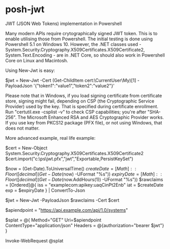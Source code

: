 
# posh-jwt
JWT (JSON Web Tokens) implementation in Powershell

Many modern APIs require crytographically signed JWT token. This is to enable utilising those from Powershell. The initial testing is done using Powershell 5.1 on Windows 10. However, the .NET classes used - System.Security.Cryptography.X509Certificates.X509Certificate2, System.Text.Encoding - are in .NET Core, so should also work in Powershell Core on Linux and Macintosh.

Using New-Jwt is easy:

$jwt = New-Jwt -Cert (Get-ChildItem cert:\CurrentUser\My)[1] -PayloadJson '{"token1":"value1","token2":"value2"}'

Please note that in Windows, if you load signing certificate from certificate store, signing might fail, depending on CSP (the Cryptographic Service Provider) used by the key. That is specified during certificate enrollment. Run "certutil.exe -csplist -v" to check CSP capabilities; you're after "SHA-256". The Microsoft Enhanced RSA and AES Cryptographic Provider works. If you use key from PKCS12 package (PFX file), or not using Windows, that does not matter.

More advanced example, real life example:

$cert = New-Object System.Security.Cryptography.X509Certificates.X509Certificate2
$cert.import("c:\ps\jwt.pfx","jwt","Exportable,PersistKeySet")

$now = (Get-Date).ToUniversalTime()
$createDate = [Math]::Floor([decimal](Get-Date($now) -UFormat "%s"))
$expiryDate = [Math]::Floor([decimal](Get-Date($now.AddHours(1)) -UFormat "%s"))
$rawclaims = [Ordered]@{
    iss = "examplecom:apikey:uaqCinPt2Enb"
    iat = $createDate
    exp = $expiryDate
} | ConvertTo-Json

$jwt = New-Jwt -PayloadJson $rawclaims -Cert $cert

$apiendpoint = "https://api.example.com/api/1.0/systems"

$splat = @{
    Method="GET"
    Uri=$apiendpoint
    ContentType="application/json"
    Headers = @{authorization="bearer $jwt"}
}

Invoke-WebRequest @splat
